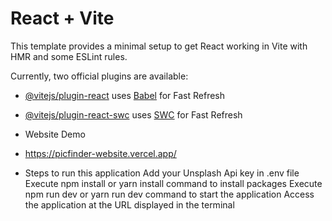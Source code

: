 # React + Vite

This template provides a minimal setup to get React working in Vite with HMR and some ESLint rules.

Currently, two official plugins are available:

- [@vitejs/plugin-react](https://github.com/vitejs/vite-plugin-react/blob/main/packages/plugin-react/README.md) uses [Babel](https://babeljs.io/) for Fast Refresh
- [@vitejs/plugin-react-swc](https://github.com/vitejs/vite-plugin-react-swc) uses [SWC](https://swc.rs/) for Fast Refresh

- Website Demo
- https://picfinder-website.vercel.app/
  
-  Steps to run this application
Add your Unsplash Api key in .env file
Execute npm install or yarn install command to install packages
Execute npm run dev or yarn run dev command to start the application
Access the application at the URL displayed in the terminal
